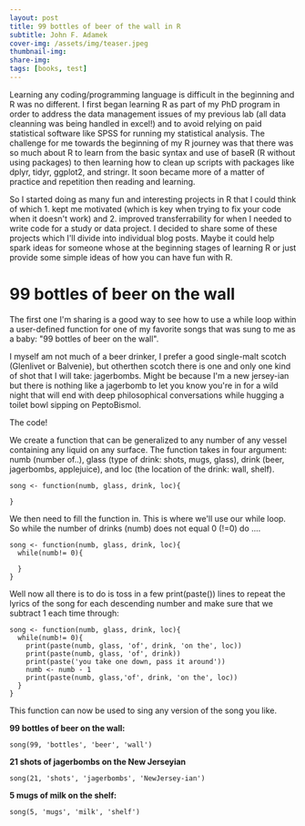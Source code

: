 ```yaml
---
layout: post
title: 99 bottles of beer of the wall in R
subtitle: John F. Adamek
cover-img: /assets/img/teaser.jpeg
thumbnail-img: 
share-img: 
tags: [books, test]
---
```



Learning any coding/programming language is difficult in the beginning and R was no different. I first began learning R as part of my PhD program in order to address the data management issues of my previous lab (all data cleanning was being handled in excel!) and to avoid relying on paid statistical software like SPSS for running my statistical analysis. The challenge for me towards the beginning of my R journey was that there was so much about R to learn from the basic syntax and use of baseR (R without using packages) to then learning how to clean up scripts with packages like dplyr, tidyr, ggplot2, and stringr. It soon became more of a matter of practice and repetition then reading and learning. 

So I started doing as many fun and interesting projects in R that I could think of which 1. kept me motivated (which is key when trying to fix your code when it doesn't work) and 2. improved transferrability for when I needed to write code for a study or data project. I decided to share some of these projects which I'll divide into individual blog posts. Maybe it could help spark ideas for someone whose at the beginning stages of learning R or just provide some simple ideas of how you can have fun with R.

# 99 bottles of beer on the wall

The first one I'm sharing is a good way to see how to use a while loop within a user-defined function for one of my favorite songs that was sung to me as a baby: "99 bottles of beer on the wall". 

I myself am not much of a beer drinker, I prefer a good single-malt scotch (Glenlivet or Balvenie), but otherthen scotch there is one and only one kind of shot that I will take: jagerbombs. Might be because I'm a new jersey-ian but there is nothing like a jagerbomb to let you know you're in for a wild night that will end with deep philosophical conversations while hugging a toilet bowl sipping on PeptoBismol. 

The code!

We create a function that can be generalized to any number of any vessel containing any liquid on any surface. The function takes in four argument: numb (number of..), glass (type of drink: shots, mugs, glass), drink (beer, jagerbombs, applejuice), and loc (the location of the drink: wall, shelf). 

```
song <- function(numb, glass, drink, loc){

}

```

We then need to fill the function in. This is where we'll use our while loop. So while the number of drinks (numb) does not equal 0 (!=0) do .... 

```
song <- function(numb, glass, drink, loc){
  while(numb!= 0){

  }
}

```

Well now all there is to do is toss in a few print(paste()) lines to repeat the lyrics of the song for each descending number and make sure that we subtract 1 each time through:

```{r}
song <- function(numb, glass, drink, loc){
  while(numb!= 0){
    print(paste(numb, glass, 'of', drink, 'on the', loc))
    print(paste(numb, glass, 'of', drink))
    print(paste('you take one down, pass it around'))
    numb <- numb - 1
    print(paste(numb, glass,'of', drink, 'on the', loc))
  }
}
```

This function can now be used to sing any version of the song you like.

**99 bottles of beer on the wall:**

```{r}
song(99, 'bottles', 'beer', 'wall')
```


**21 shots of jagerbombs on the New Jerseyian**

```{r}
song(21, 'shots', 'jagerbombs', 'NewJersey-ian')
```


**5 mugs of milk on the shelf:**

```{r}
song(5, 'mugs', 'milk', 'shelf')
```


